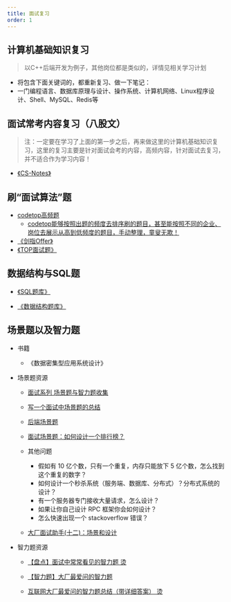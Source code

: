 ```yaml
---
title: 面试复习
order: 1
---
```




## 计算机基础知识复习

> 以C++后端开发为例子，其他岗位都是类似的，详情见相关学习计划

- 将包含下面关键词的，都重新复习、做一下笔记：
- 一门编程语言、数据库原理与设计、操作系统、计算机网络、Linux程序设计、Shell、MySQL、Redis等

## 面试常考内容复习（八股文）

> 注：一定要在学习了上面的第一步之后，再来做这里的计算机基础知识复习，这里的复习主要是针对面试会考的内容，高频内容，针对面试去复习，并不适合作为学习内容！

- [《CS-Notes》](http://www.cyc2018.xyz/)

## 刷“面试算法”题

- [codetop高频题](https://codetop.cc/home)
  - [codetop能够按照出题的频度去排序刷的题目，甚至能按照不同的企业、岗位去展示从高到低频度的题目，手动整理，童叟无欺！](https://leetcode-cn.com/problem-list/xb9nqhhg/)
- [《剑指Offer》](https://leetcode-cn.com/problem-list/xb9nqhhg/)
- [《TOP面试题》](https://leetcode-cn.com/problem-list/2ckc81c/)

## 数据结构与SQL题

- [《SQL题库》](https://leetcode-cn.com/study-plan/sql/)

- [《数据结构题库》](https://leetcode-cn.com/study-plan/data-structures/)

## 场景题以及智力题

- 书籍

  - 《数据密集型应用系统设计》

- 场景题资源

  - [面试系列 场景题与智力题收集](https://zhuanlan.zhihu.com/p/359538568)

  - [写一个面试中场景题的总结](https://blog.51cto.com/u_15076209/4244803)

  - [后端场景题](https://blog.csdn.net/qq_37574623/article/details/117255234)

  - [面试场景题：如何设计一个排行榜？](https://www.1024sou.com/article/783326.html)

  - 其他问题

    - 假如有 10 亿个数，只有一个重复，内存只能放下 5 亿个数，怎么找到这个重复的数字？
    - 如何设计一个秒杀系统（服务端、数据库、分布式）？分布式系统的设计？
    - 有一个服务器专门接收大量请求，怎么设计？
    - 如果让你自己设计 RPC 框架你会如何设计？
    - 怎么快速出现一个 stackoverflow 错误？

  - [大厂面试助手(十二)：场景和设计](https://juejin.cn/post/6909437717596241927)

- 智力题资源

  - [【盘点】面试中常常看见的智力题  烫](https://www.nowcoder.com/discuss/262595)

  - [【智力题】大厂最爱问的智力题](https://chowdera.com/2022/01/202201071409493219.html)

  - [互联网大厂最爱问的智力题总结（带详细答案）  烫](https://www.nowcoder.com/discuss/754712?type=1&channel=-1&source_id=discuss_terminal_discuss_hot_nctrack)
